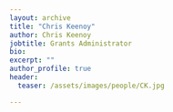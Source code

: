 ```yaml
---
layout: archive
title: "Chris Keenoy"
author: Chris Keenoy
jobtitle: Grants Administrator
bio:
excerpt: ""
author_profile: true
header:
  teaser: /assets/images/people/CK.jpg

---
```

